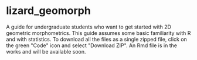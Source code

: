 # lizard_geomorph
A guide for undergraduate students who want to get started with 2D geometric morphometrics. 
This guide assumes some basic familiarity with R and with statistics. 
To download all the files as a single zipped file, click on the green "Code" icon and select "Download ZIP".
An Rmd file is in the works and will be available soon. 
